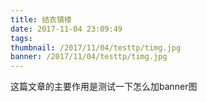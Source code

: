 ```yaml
---
title: 结衣镇楼
date: 2017-11-04 23:09:49
tags:
thumbnail: /2017/11/04/testtp/timg.jpg
banner: /2017/11/04/testtp/timg.jpg
---
```




这篇文章的主要作用是测试一下怎么加banner图
